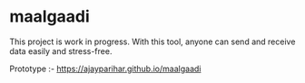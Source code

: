 # maalgaadi

This project is work in progress. With this tool, anyone can send and receive data easily and stress-free.

Prototype :- https://ajayparihar.github.io/maalgaadi
